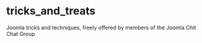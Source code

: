 # tricks_and_treats
Joomla tricks and techniques, freely offered by members of the Joomla Chit Chat Group
